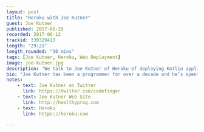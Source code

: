 ```yaml
---
layout: post
title: "Heroku with Joe Kutner"
guest: Joe Kutner
published: 2017-06-28
recorded: 2017-06-12
trackid: 330329413
length: "29:21"
length_rounded: "30 mins"
tags: [Joe Kutner, Heroku, Web Deployment]
image: joe-kutner.jpg
description: "We talk to Joe Kutner of Heroku of deploying Kotlin application to the web and what it took for them to provide support for Kotlin."
bio: "Joe Kutner has been a programmer for over a decade and he’s spent many of those years researching the health issues that relate to his sedentary job. He’s also a former college athlete and Army Reserve physical fitness trainer. Through his research and personal experience, he’s learned that small changes can make big differences in peoples’ health. Now he wants to help other programmers improve their lifestyles."
notes: 
    - text: Joe Kutner on Twitter
      link: https://twitter.com/codefinger
    - text: Joe Kutner Web Site
      link: http://healthyprog.com
    - text: Heroku
      link: https://heroku.com

---
```



